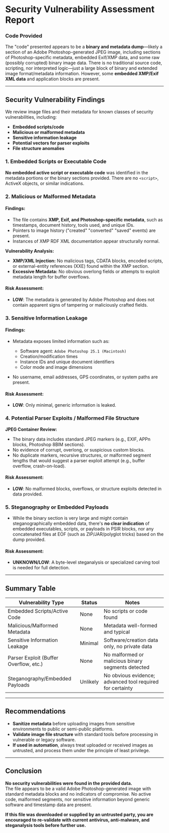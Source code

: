 # Security Vulnerability Assessment Report

### Code Provided

The "code" presented appears to be a **binary and metadata dump**—likely a section of an Adobe Photoshop-generated JPEG image, including sections of Photoshop-specific metadata, embedded Exif/XMP data, and some raw (possibly corrupted) binary image data. There is no traditional source code, scripting, nor interpreted logic—just a large block of binary and extended image format/metadata information. However, some **embedded XMP/Exif XML data** and application blocks are present.

---

## Security Vulnerability Findings

We review image files and their metadata for known classes of security vulnerabilities, including:

- **Embedded scripts/code**
- **Malicious or malformed metadata**
- **Sensitive information leakage**
- **Potential vectors for parser exploits**
- **File structure anomalies**

### 1. **Embedded Scripts or Executable Code**

**No embedded active script or executable code** was identified in the metadata portions or the binary sections provided. There are no `<script>`, ActiveX objects, or similar indications.

### 2. **Malicious or Malformed Metadata**

#### Findings:

- The file contains **XMP, Exif, and Photoshop-specific metadata**, such as timestamps, document history, tools used, and unique IDs.
- Pointers to image history ("created" "converted" "saved" events) are present.
- Instances of XMP RDF XML documentation appear structurally normal.

**Vulnerability Analysis:**
- **XMP/XML Injection:** No malicious tags, CDATA blocks, encoded scripts, or external-entity references (XXE) found within the XMP section.
- **Excessive Metadata:** No obvious overlong fields or attempts to exploit metadata length for buffer overflows.

#### Risk Assessment:

- **LOW**: The metadata is generated by Adobe Photoshop and does not contain apparent signs of tampering or maliciously crafted fields.

### 3. **Sensitive Information Leakage**

#### Findings:

- Metadata exposes limited information such as:
  - Software agent: `Adobe Photoshop 25.1 (Macintosh)`
  - Creation/modification times
  - Instance IDs and unique document identifiers
  - Color mode and image dimensions

- No username, email addresses, GPS coordinates, or system paths are present.

#### Risk Assessment:

- **LOW**: Only minimal, generic information is leaked.

### 4. **Potential Parser Exploits / Malformed File Structure**

**JPEG Container Review:**
- The binary data includes standard JPEG markers (e.g., EXIF, APPn blocks, Photoshop 8BIM sections).
- No evidence of corrupt, overlong, or suspicious custom blocks.
- No duplicate markers, recursive structures, or malformed segment lengths that would suggest a parser exploit attempt (e.g., buffer overflow, crash-on-load).

#### Risk Assessment:

- **LOW**: No malformed blocks, overflows, or structure exploits detected in data provided.

### 5. **Steganography or Embedded Payloads**

- While the binary section is very large and might contain steganographically embedded data, there's **no clear indication** of embedded executables, scripts, or payloads in PSIR blocks, nor any concatenated files at EOF (such as ZIP/JAR/polyglot tricks) based on the dump provided.

#### Risk Assessment:

- **UNKNOWN/LOW**: A byte-level steganalysis or specialized carving tool is needed for full detection.

---

## Summary Table

| Vulnerability Type                      | Status   | Notes                                               |
|-----------------------------------------|----------|-----------------------------------------------------|
| Embedded Scripts/Active Code            | None     | No scripts or code found                            |
| Malicious/Malformed Metadata            | None     | Metadata well-formed and typical                    |
| Sensitive Information Leakage           | Minimal  | Software/creation data only, no private data        |
| Parser Exploit (Buffer Overflow, etc.)  | None     | No malformed or malicious binary segments detected  |
| Steganography/Embedded Payloads         | Unlikely | No obvious evidence; advanced tool required for certainty |

---

## Recommendations

- **Sanitize metadata** before uploading images from sensitive environments to public or semi-public platforms.
- **Validate image file structure** with standard tools before processing in vulnerable or legacy software.
- **If used in automation**, always treat uploaded or received images as untrusted, and process them under the principle of least privilege.

---

## Conclusion

**No security vulnerabilities were found in the provided data.**  
The file appears to be a valid Adobe Photoshop-generated image with standard metadata blocks and no indicators of compromise. No active code, malformed segments, nor sensitive information beyond generic software and timestamp data are present.

**If this file was downloaded or supplied by an untrusted party, you are encouraged to re-validate with current antivirus, anti-malware, and steganalysis tools before further use.**